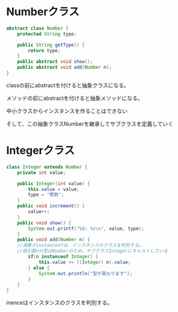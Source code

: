 # Numberクラス
```java
abstract class Number {
    protected String type;

    public String getType() {
        return type;
    }
    public abstract void show();
    public abstract void add(Number n);
}

```
classの前にabstractを付けると抽象クラスになる。

メソッドの前にabstractを付けると抽象メソッドになる。

中小クラスからインスタンスを作ることはできない

そして、この抽象クラスNumberを継承してサブクラスを定義していく

# Integerクラス
```java
class Integer extends Number {
    private int value;

    public Integer(int value) {
        this.value = value;
        type = "整数";
    }
    public void increment() {
        value++;
    }
    public void show() {
        System.out.printf("%d: %s\n", value, type);
    }
    public void add(Number n) {
    //演算子instanceofは、インスタンスのクラスを判別する。
    //仮引数nの型はNumberのため、サブクラスIntegerにキャストしている
        if(n instanceof Integer) {
            this.value += ((Integer) n).value;
        } else {
            System.out.println("型が異なります");
        }
    }
}
```

inenceはインスタンスのクラスを判別する。

